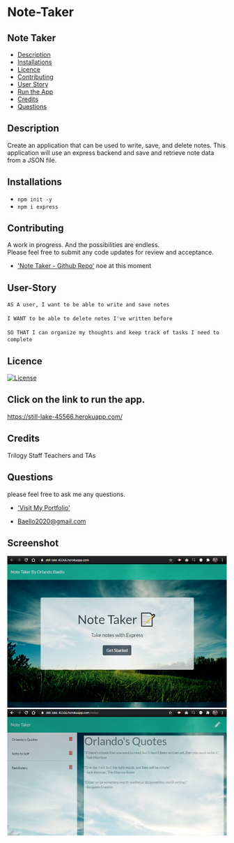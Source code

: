 # Note-Taker
## Note Taker

- [Description](#Description)
- [Installations](#Installations)
- [Licence](#Licence)
- [Contributing](#Contributing)
- [User Story](#User-Story)
- [Run the App](#Test)
- [Credits](#Credits)
- [Questions](#Questions)

## Description

Create an application that can be used to write, save, and delete notes. This application will use an express backend and save and retrieve note data from a JSON file.

## Installations

* `npm init -y` 
* `npm i express`

## Contributing
A work in progress. And the possibilities are endless. <br> Please feel free to submit any code updates for review and acceptance.
* ['Note Taker - Github Repo'](https://github.com/baello2020/Note_Taker)
noe at this moment

## User-Story

```
AS A user, I want to be able to write and save notes

I WANT to be able to delete notes I've written before

SO THAT I can organize my thoughts and keep track of tasks I need to complete
```
## Licence

[![License](https://img.shields.io/badge/License-MIT-yellow.svg)](https://opensource.org/licenses/MIT)

## Click on the link to run the app.
https://still-lake-45566.herokuapp.com/

## Credits

Trilogy Staff Teachers and TAs

## Questions
please feel free to ask me any questions.
* ['Visit My Portfolio'](https://baello2020.github.io/Updated_Portfolio_Page/)

* Baello2020@gmail.com

## Screenshot


![screenshot](https://github.com/baello2020/Note_Taker/blob/main/assets/screenshothome.png "screenshot")
![screenshot](https://github.com/baello2020/Note_Taker/blob/main/assets/screenshot.png "screenshot")
